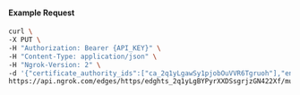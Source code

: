 <!-- Code generated for API Clients. DO NOT EDIT. -->

#### Example Request

```bash
curl \
-X PUT \
-H "Authorization: Bearer {API_KEY}" \
-H "Content-Type: application/json" \
-H "Ngrok-Version: 2" \
-d '{"certificate_authority_ids":["ca_2q1yLgawSy1pjobOuVVR6Tgruoh"],"enabled":true}' \
https://api.ngrok.com/edges/https/edghts_2q1yLgBYPyrXXDSsgrjzGN422Xf/mutual_tls
```
